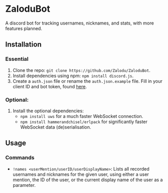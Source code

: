 # ZaloduBot
A discord bot for tracking usernames, nicknames, and stats, with more features planned.

## Installation 

### Essential
1. Clone the repo: ``git clone https://github.com/Zalodu/ZaloduBot``.
2. Install dependencies using npm: ``npm install discord.js``.
3. Create a ``auth.json`` file or rename the ``auth.json.example`` file. Fill in your client ID and bot token, found [here](https://discordapp.com/developers/applications/me).

### Optional:
1. Install the optional dependencies:
    * ``npm install uws`` for a much faster WebSocket connection.
    * ``npm install hammerandchisel/erlpack`` for significantly faster WebSocket data (de)serialisation.

## Usage

### Commands
* ``!names <userMention/userID/userDisplayName>``: Lists all recorded usernames and nicknames for the given user, using either a user mention, the ID of the user, or the current display name of the user as a parameter. 
